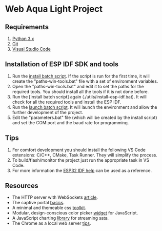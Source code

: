# Web Aqua Light Project

## Requirements
1. [Python 3.x](https://www.python.org)
2. [Git](https://git-scm.com)
3. [Visual Studio Code](https://code.visualstudio.com)

## Installation of ESP IDF SDK and tools
1. Run the [install batch script](./utils/install-esp-idf.bat). If the script is run for the first time, it will create the "paths-win-tools.bat" file with a set of environment variables.
2. Open the "paths-win-tools.bat" and edit it to set the paths for the required tools. You should install all the tools if it is not done before.
3. Run the [install batch script] again (./utils/install-esp-idf.bat). It will check for all the required tools and install the ESP IDF.
4. Run the [launch batch script](./utils/launch-vs-code.bat). It will launch the environment and allow the further development of the project.
5. Edit the "parameters.bat" file (which will be created by the install script) and set the COM port and the baud rate for programming.

## Tips
1. For comfort development you should install the following VS Code extensions: C/C++, CMake, Task Runner. They will simplify the process.
2. To build/flash/monitor the project just run the appropriate task in VS Code.
3. For more information the [ESP32 IDF help](https://docs.espressif.com/projects/esp-idf/en/stable/esp32/get-started/index.html) can be used as a reference.

## Resources
- The HTTP server with WebSockets [article](https://lujji.github.io/blog/esp-httpd).
- The captive portal [basics](https://en.wikipedia.org/wiki/Captive_portal).
- A minimal and themeable css [toolkit](https://siimple.xyz).
- Modular, design-conscious color picker [widget](https://iro.js.org) for JavaScript.
- A JavaScript charting [library](http://smoothiecharts.org) for streaming sata.
- The Chrome as a local web server [tips](./docs/chrome-devtools.md).
